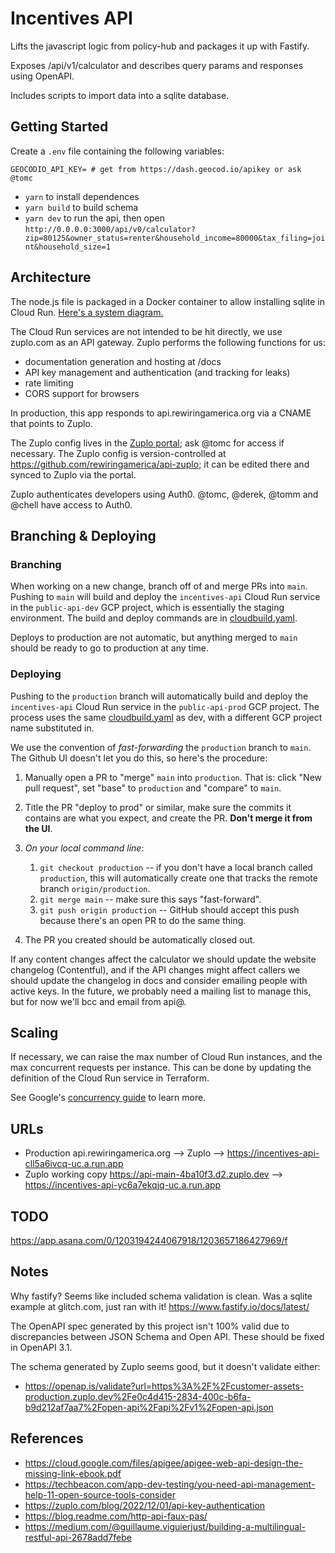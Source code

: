 # Incentives API

Lifts the javascript logic from policy-hub and packages it up with Fastify.

Exposes /api/v1/calculator and describes query params and responses using OpenAPI.

Includes scripts to import data into a sqlite database.

## Getting Started

Create a `.env` file containing the following variables:

```
GEOCODIO_API_KEY= # get from https://dash.geocod.io/apikey or ask @tomc
```

- `yarn` to install dependences
- `yarn build` to build schema
- `yarn dev` to run the api, then open `http://0.0.0.0:3000/api/v0/calculator?zip=80125&owner_status=renter&household_income=80000&tax_filing=joint&household_size=1`

## Architecture

The node.js file is packaged in a Docker container to allow installing sqlite in Cloud Run.
[Here's a system diagram.](https://docs.google.com/drawings/d/1nJBKFGSKcLmIPO4sz3ncZBii8HQw7YOF3kjKgyPblm4/edit)

The Cloud Run services are not intended to be hit directly, we use zuplo.com as an API gateway. Zuplo performs the following functions for us:

- documentation generation and hosting at /docs
- API key management and authentication (and tracking for leaks)
- rate limiting
- CORS support for browsers

In production, this app responds to api.rewiringamerica.org via a CNAME that points to Zuplo.

The Zuplo config lives in the [Zuplo portal](https://portal.zuplo.com); ask @tomc for access if necessary. The Zuplo config is version-controlled at https://github.com/rewiringamerica/api-zuplo; it can be edited there and synced to Zuplo via the portal.

Zuplo authenticates developers using Auth0. @tomc, @derek, @tomm and @chell have access to Auth0.

## Branching & Deploying

### Branching

When working on a new change, branch off of and merge PRs into `main`. Pushing to `main` will build and deploy the `incentives-api` Cloud Run service in the `public-api-dev` GCP project, which is essentially the staging environment. The build and deploy commands are in [cloudbuild.yaml](cloudbuild.yaml).

Deploys to production are not automatic, but anything merged to `main` should be ready to go to production at any time.

### Deploying

Pushing to the `production` branch will automatically build and deploy the `incentives-api` Cloud Run service in the `public-api-prod` GCP project. The process uses the same [cloudbuild.yaml](cloudbuild.yaml) as dev, with a different GCP project name substituted in.

We use the convention of _fast-forwarding_ the `production` branch to `main`. The Github UI doesn't let you do this, so here's the procedure:

1. Manually open a PR to "merge" `main` into `production`. That is: click "New pull request", set "base" to `production` and "compare" to `main`.

2. Title the PR "deploy to prod" or similar, make sure the commits it contains are what you expect, and create the PR. **Don't merge it from the UI**.

3. _On your local command line_:

   1. `git checkout production` -- if you don't have a local branch called `production`, this will automatically create one that tracks the remote branch `origin/production`.
   2. `git merge main` -- make sure this says "fast-forward".
   3. `git push origin production` -- GitHub should accept this push because there's an open PR to do the same thing.

4. The PR you created should be automatically closed out.

If any content changes affect the calculator we should update the website changelog (Contentful), and if the API changes might affect callers we should update the changelog in docs and consider emailing people with active keys. In the future, we probably need a mailing list to manage this, but for now we'll bcc and email from api@.

## Scaling

If necessary, we can raise the max number of Cloud Run instances, and the max concurrent requests per instance. This can be done by updating the definition of the Cloud Run service in Terraform.

See Google's [concurrency guide](https://cloud.google.com/run/docs/about-concurrency) to learn more.

## URLs

- Production api.rewiringamerica.org --> Zuplo --> https://incentives-api-cll5a6ivcq-uc.a.run.app
- Zuplo working copy https://api-main-4ba10f3.d2.zuplo.dev --> https://incentives-api-yc6a7ekqjq-uc.a.run.app

## TODO

https://app.asana.com/0/1203194244067918/1203657186427969/f

## Notes

Why fastify? Seems like included schema validation is clean. Was a sqlite example at glitch.com, just ran with it! https://www.fastify.io/docs/latest/

The OpenAPI spec generated by this project isn't 100% valid due to discrepancies between JSON Schema and Open API. These should be fixed in OpenAPI 3.1.

The schema generated by Zuplo seems good, but it doesn't validate either:

- https://openap.is/validate?url=https%3A%2F%2Fcustomer-assets-production.zuplo.dev%2Fe0c4d415-2834-400c-b6fa-b9d212af7aa7%2Fopen-api%2Fapi%2Fv1%2Fopen-api.json

## References

- https://cloud.google.com/files/apigee/apigee-web-api-design-the-missing-link-ebook.pdf
- https://techbeacon.com/app-dev-testing/you-need-api-management-help-11-open-source-tools-consider
- https://zuplo.com/blog/2022/12/01/api-key-authentication
- https://blog.readme.com/http-api-faux-pas/
- https://medium.com/@guillaume.viguierjust/building-a-multilingual-restful-api-2678add7febe
